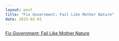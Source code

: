 ```yaml
---
layout: post
title: "Fix Government; Fail Like Mother Nature"
date: 2015-02-01
---
```


<script async src="https://static.medium.com/embed.js"></script><a class="m-story" data-collapsed="true" href="https://medium.com/hacker-daily/fix-government-fail-like-mother-nature-dee2e8c601fe">Fix Government; Fail Like Mother Nature</a>

